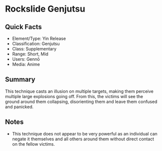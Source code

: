 # Rockslide Genjutsu

## Quick Facts
- Element/Type: Yin Release
- Classification: Genjutsu
- Class: Supplementary
- Range: Short, Mid
- Users: Gennō
- Media: Anime

## Summary
This technique casts an illusion on multiple targets, making them perceive multiple large explosions going off. From this, the victims will see the ground around them collapsing, disorienting them and leave them confused and panicked.

## Notes
- This technique does not appear to be very powerful as an individual can negate it themselves and all others around them without direct contact on the fellow victims.
